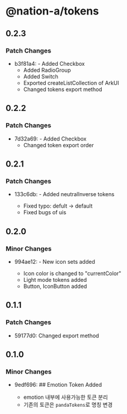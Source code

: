 # @nation-a/tokens

## 0.2.3

### Patch Changes

- b3f81a4: - Added Checkbox
  - Added RadioGroup
  - Added Switch
  - Exported createListCollection of ArkUI
  - Changed tokens export method

## 0.2.2

### Patch Changes

- 7d32a69: - Added Checkbox
  - Changed token export order

## 0.2.1

### Patch Changes

- 133c6db: - Added neutralInverse tokens

  - Fixed typo: defult -> default
  - Fixed bugs of uis

## 0.2.0

### Minor Changes

- 994ae12: - New icon sets added

  - Icon color is changed to "currentColor"
  - Light mode tokens added
  - Button, IconButton added

## 0.1.1

### Patch Changes

- 59177d0: Changed export method

## 0.1.0

### Minor Changes

- 9edf696: ## Emotion Token Added

  - emotion 내부에 사용가능한 토큰 분리
  - 기존의 토큰은 `pandaTokens`로 명칭 변경
